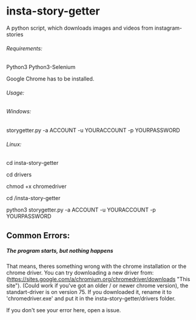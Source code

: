 # insta-story-getter
A python script, which downloads images and videos from instagram-stories


###### Requirements:
Python3
Python3-Selenium

Google Chrome has to be installed.


###### Usage:

###### Windows:


storygetter.py -a ACCOUNT -u YOURACCOUNT -p YOURPASSWORD

###### Linux:


cd insta-story-getter

cd drivers 

chmod +x chromedriver 

cd /insta-story-getter 

python3 storygetter.py -a ACCOUNT -u YOURACCOUNT -p YOURPASSWORD 

## Common Errors:

##### The program starts, but nothing happens
That means, theres something wrong with the chrome installation or the chrome driver. You can try downloading a new driver from: (https://sites.google.com/a/chromium.org/chromedriver/downloads "This site"). (Could work if you've got an older / or newer chrome version), the standart-driver is on version 75. If you downloaded it, rename it to 'chromedriver.exe' and put it in the insta-story-getter/drivers folder.

If you don't see your error here, open a issue.
